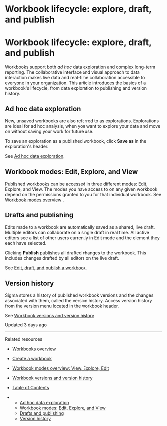 # Workbook lifecycle: explore, draft, and publish

# Workbook lifecycle: explore, draft, and publish

Workbooks support both *ad hoc* data exploration and complex long-term reporting. The collaborative interface and visual approach to data interaction makes live data and real-time collaboration accessible to everyone in your organization. This article introduces the basics of a workbook's lifecycle, from data exploration to publishing and version history.

## Ad hoc data exploration

New, unsaved workbooks are also referred to as explorations. Explorations are ideal for ad hoc analysis, when you want to explore your data and move on without saving your work for future use.

To save an exploration as a published workbook, click **Save as** in the exploration's header.

See [Ad hoc data exploration](/docs/ad-hoc-data-explorations).

## Workbook modes: Edit, Explore, and View

Published workbooks can be accessed in three different modes: Edit, Explore, and View. The modes you have access to on any given workbook depend on the permissions granted to you for that individual workbook. See [Workbook modes overview](/docs/workbook-modes-overview) .

## Drafts and publishing

Edits made to a workbook are automatically saved as a shared, live draft. Multiple editors can collaborate on a single draft in real time. All active editors see a list of other users currently in Edit mode and the element they each have selected.

Clicking **Publish** publishes all drafted changes to the workbook. This includes changes drafted by all editors on the live draft.

See [Edit, draft, and publish a workbook](/docs/edit-draft-and-publish-a-workbook).

## Version history

Sigma stores a history of published workbook versions and the changes associated with them, called the version history. Access version history from the version menu located in the workbook header.

See [Workbook versions and version history](/docs/workbook-versions-and-version-history)

Updated 3 days ago

---

Related resources

* [Workbooks overview](/docs/workbooks-overview)
* [Create a workbook](/docs/create-a-workbook)
* [Workbook modes overview: View, Explore, Edit](/docs/workbook-modes-overview-view-explore-edit)
* [Workbook versions and version history](/docs/workbook-versions-and-version-history)

* [Table of Contents](#)
* + [Ad hoc data exploration](#ad-hoc-data-exploration)
  + [Workbook modes: Edit, Explore, and View](#workbook-modes-edit-explore-and-view)
  + [Drafts and publishing](#drafts-and-publishing)
  + [Version history](#version-history)